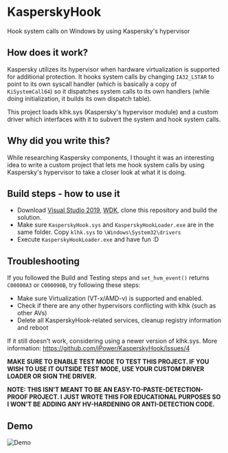 # KasperskyHook
Hook system calls on Windows by using Kaspersky's hypervisor



## How does it work?

Kaspersky utilizes its hypervisor when hardware virtualization is supported for additional protection. It hooks system calls by changing `IA32_LSTAR` to point to its own syscall handler (which is basically a copy of `KiSystemCall64`) so it dispatches system calls to its own handlers (while doing initialization, it builds its own dispatch table).

This project loads klhk.sys (Kaspersky's hypervisor module) and a custom driver which interfaces with it to subvert the system and hook system calls.



## Why did you write this?

While researching Kaspersky components, I thought it was an interesting idea to write a custom project that lets me hook system calls by using Kaspersky's hypervisor to take a closer look at what it is doing.



## Build steps - how to use it

* Download [Visual Studio 2019](https://visualstudio.microsoft.com/pt-br/downloads/), [WDK](https://docs.microsoft.com/en-us/windows-hardware/drivers/download-the-wdk), clone this repository and build the solution.
* Make sure `KasperskyHook.sys` and `KasperskyHookLoader.exe` are in the same folder. Copy `klhk.sys` to `\Windows\System32\drivers`
* Execute `KasperskyHookLoader.exe` and have fun :D


## Troubleshooting

If you followed the Build and Testing steps and `set_hvm_event()` returns `C00000A3` or `C000090B`, try following these steps:

* Make sure Virtualization (VT-x/AMD-v) is supported and enabled.
* Check if there are any other hypervisors conflicting with klhk (such as other AVs)
* Delete all KasperskyHook-related services, cleanup registry information and reboot

If it still doesn't work, considering using a newer version of klhk.sys. More information: https://github.com/iPower/KasperskyHook/issues/4

**MAKE SURE TO ENABLE TEST MODE TO TEST THIS PROJECT. IF YOU WISH TO USE IT OUTSIDE TEST MODE, USE YOUR CUSTOM DRIVER LOADER OR SIGN THE DRIVER.**

**NOTE: THIS ISN'T MEANT TO BE AN EASY-TO-PASTE-DETECTION-PROOF PROJECT. I JUST WROTE THIS FOR EDUCATIONAL PURPOSES SO I WON'T BE ADDING ANY HV-HARDENING OR ANTI-DETECTION CODE.**



## Demo

![Demo](demo.gif)
